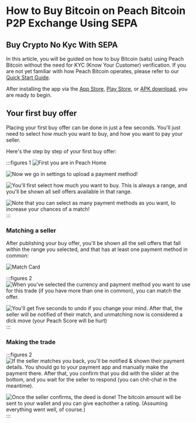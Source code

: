 # How to Buy Bitcoin on Peach Bitcoin P2P Exchange Using SEPA

## Buy Crypto No Kyc With SEPA

In this article, you will be guided on how to buy Bitcoin (sats) using Peach Bitcoin without the need for KYC (Know Your Customer) verification. If you are not yet familiar with how Peach Bitcoin operates, please refer to our [Quick Start Guide](https://peachbitcoin.com/quick-start).

After installing the app via the [App Store]($iosUrl$), [Play Store]($androidUrl$), or [APK download](/apk/), you are ready to begin.

## Your first buy offer

Placing your first buy offer can be done in just a few seconds. You'll just need to select how much you want to buy, and how you want to pay your seller.

Here's the step by step of your first buy offer:

:::figures 1
![First you are in Peach Home](/img/faq/buysepa/newpeachhome.png)

![Now we go in settings to upload a payment method!](/img/faq/buysepa/addpm.png)

![You'll first select how much you want to buy. This is always a range, and you'll be shown all sell offers available in that range.](/img/faq/buysepa/peachshowoffers.png)

![Note that you can select as many payment methods as you want, to increase your chances of a match!](/img/faq/buysepa/showoffers.png)
:::

### Matching a seller

After publishing your buy offer, you'll be shown all the sell offers that fall within the range you selected, and that has at least one payment method in common:

![Match Card](/img/faq/quickstart/buy/MatchCardExplainer.png)

:::figures 2
![When you've selected the currency and payment method you want to use for this trade (if you have more than one in common), you can match the offer.](/img/faq/quickstart/buy/BuyStep6.png)

![You'll get five seconds to undo if you change your mind. After that, the seller will be notified of their match, and unmatching now is considered a dick move (your Peach Score will be hurt)](/img/faq/quickstart/buy/BuyStep7.png)
:::

### Making the trade

:::figures 2
![If the seller matches you back, you'll be notified & shown their payment details. You should go to your payment app and manually make the payment there. After that, you confirm that you did with the slider at the bottom, and you wait for the seller to respond (you can chit-chat in the meantime).](/img/faq/quickstart/buy/BuyStep8.png)

![Once the seller confirms, the deed is done! The bitcoin amount will be sent to your wallet and you can give eachother a rating. (Assuming everything went well, of course.)](/img/faq/quickstart/buy/BuyStep9.png)
:::

